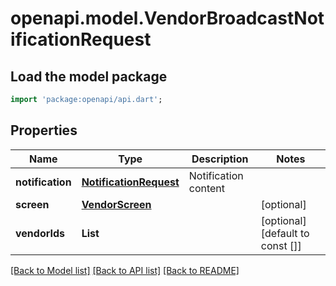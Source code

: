 # openapi.model.VendorBroadcastNotificationRequest

## Load the model package
```dart
import 'package:openapi/api.dart';
```

## Properties
Name | Type | Description | Notes
------------ | ------------- | ------------- | -------------
**notification** | [**NotificationRequest**](NotificationRequest.md) | Notification content | 
**screen** | [**VendorScreen**](VendorScreen.md) |  | [optional] 
**vendorIds** | **List<String>** |  | [optional] [default to const []]

[[Back to Model list]](../README.md#documentation-for-models) [[Back to API list]](../README.md#documentation-for-api-endpoints) [[Back to README]](../README.md)


